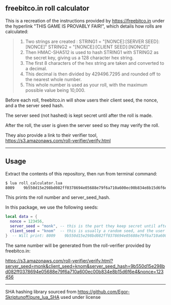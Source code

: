 ## freebitco.in roll calculator

This is a recreation of the instructions provided by https://freebitco.in under the hyperlink "THIS GAME IS PROVABLY FAIR!", which details how rolls are calculated:

  >  1. Two strings are created :
  >      STRING1 = "[NONCE]:[SERVER SEED]:[NONCE]"
  >      STRING2 = "[NONCE]:[CLIENT SEED]:[NONCE]"
  >  2. Then HMAC-SHA512 is used to hash STRING1 with STRING2 as the secret key, giving us a 128 character hex string.
  >  3. The first 8 characters of the hex string are taken and converted to a decimal.
  >  4. This decimal is then divided by 429496.7295 and rounded off to the nearest whole number.
  >  5. This whole number is used as your roll, with the maximum possible value being 10,000.

Before each roll, freebitco.in will show users their client seed, the nonce, and a the server seed hash.

The server seed (not hashed) is kept secret until after the roll is made.

After the roll, the user is given the server seed so they may verify the roll.

They also provide a link to their verifier tool, https://s3.amazonaws.com/roll-verifier/verify.html

___

## Usage

Extract the contents of this repository, then run from terminal command: 

```bash
$ lua roll_calculator.lua
8009    9b550d15e298bd082ff0378694e05688e79f6a710a600ec00b834e8b15d6f6e4
```

This prints the roll number and server_seed_hash.

In this package, we use the following seeds:

```lua
local data = {
  nonce = 123456,
  server_seed = "monk", -- this is the part they keep secret until after the roll is made
  client_seed = "knom"  -- this is usually a random seed, and the user can set it manually
}  -- Will print: 8009    9b550d15e298bd082ff0378694e05688e79f6a710a600ec00b834e8b15d6f6e4

```

The same number will be generated from the roll-verifier provided by freebitco.in:

https://s3.amazonaws.com/roll-verifier/verify.html?server_seed=monk&client_seed=knom&server_seed_hash=9b550d15e298bd082ff0378694e05688e79f6a710a600ec00b834e8b15d6f6e4&nonce=123456

___

SHA hashing library sourced from https://github.com/Egor-Skriptunoff/pure_lua_SHA used under license